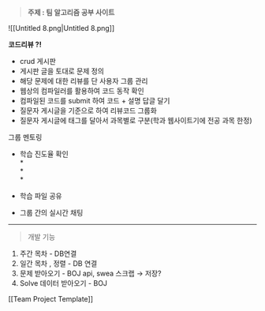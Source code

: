 > **주제 : 팀 알고리즘 공부 사이트**

![[Untitled 8.png|Untitled 8.png]]

  

**코드리뷰 ?!**

- crud 게시판
- 게시판 글을 토대로 문제 정의
- 해당 문제에 대한 리뷰를 단 사용자 그룹 관리
- 웹상의 컴파일러를 활용하여 코드 동작 확인
- 컴파일된 코드를 submit 하여 코드 + 설명 답글 달기
- 질문자 게시글을 기준으로 하여 리뷰코드 그룹화
- 질문자 게시글에 태그를 달아서 과목별로 구분(학과 웹사이트기에 전공 과목 한정)

그룹 멘토링

- 학습 진도율 확인  
    *  
    *  
    *  
    
- 학습 파일 공유
- 그룹 간의 실시간 채팅

  

---

> 개발 기능

1. 주간 목차 - DB연결
2. 일간 목차 , 정렬 - DB 연결
3. 문제 받아오기 - BOJ api, swea 스크랩 → 저장?
4. Solve 데이터 받아오기 - BOJ

[[Team Project Template]]